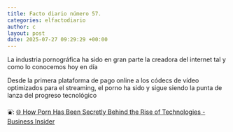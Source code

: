 ```yaml
---
title: Facto diario número 57.
categories: elfactodiario
author: c
layout: post
date: 2025-07-27 09:29:29 +00:00
---
```

La industria pornográfica ha sido en gran parte la creadora del internet tal y como lo conocemos hoy en día 

Desde la primera plataforma de pago online a los códecs de vídeo optimizados para el streaming, el porno ha sido y sigue siendo la punta de lanza del progreso tecnológico 

⛲️: [🌐 How Porn Has Been Secretly Behind the Rise of Technologies - Business Insider](https://www.businessinsider.com/porn-behind-internet-technologies-2017-5)
